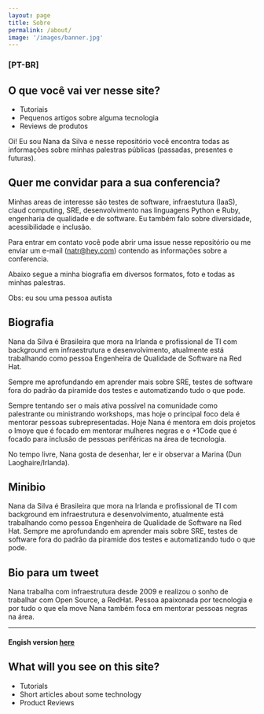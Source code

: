 ```yaml
---
layout: page
title: Sobre
permalink: /about/
image: '/images/banner.jpg'
---
```


### [PT-BR]

## O que você vai ver nesse site? 
-   Tutoriais 
-   Pequenos artigos sobre alguma tecnologia
-   Reviews de produtos

Oi! Eu sou Nana da Silva e nesse repositório você encontra todas as informações sobre minhas palestras públicas (passadas, presentes e futuras).

## Quer me convidar para a sua conferencia?
Minhas areas de interesse são testes de software, infraestutura (IaaS), claud computing, SRE, desenvolvimento nas linguagens Python e Ruby, engenharia de qualidade e de software. Eu também falo sobre diversidade, acessibilidade e inclusão.

Para entrar em contato você pode abrir uma issue nesse repositório ou me enviar um e-mail (natr@hey.com) contendo as informações sobre a conferencia.

Abaixo segue a minha biografia em diversos formatos, foto e todas as minhas palestras.

Obs: eu sou uma pessoa autista

## Biografia
Nana da Silva é Brasileira que mora na Irlanda e profissional de TI com background em infraestrutura e desenvolvimento, atualmente está trabalhando como pessoa Engenheira de Qualidade de Software na Red Hat.

Sempre me aprofundando em aprender mais sobre SRE, testes de software fora do padrão da piramide dos testes e automatizando tudo o que pode.

Sempre tentando ser o mais ativa possível na comunidade como palestrante ou ministrando workshops, mas hoje o principal foco dela é mentorar pessoas subrepresentadas. Hoje Nana é mentora em dois projetos o Imoye que é focado em mentorar mulheres negras e o +1Code que é focado para inclusão de pessoas periféricas na área de tecnologia.

No tempo livre, Nana gosta de desenhar, ler e ir observar a Marina (Dun Laoghaire/Irlanda).

## Minibio
Nana da Silva é Brasileira que mora na Irlanda e profissional de TI com background em infraestrutura e desenvolvimento, atualmente está trabalhando como pessoa Engenheira de Qualidade de Software na Red Hat. Sempre me aprofundando em aprender mais sobre SRE, testes de software fora do padrão da piramide dos testes e automatizando tudo o que pode.

## Bio para um tweet
Nana trabalha com infraestrutura desde 2009 e realizou o sonho de trabalhar com Open Source, a RedHat. Pessoa apaixonada por tecnologia e por tudo o que ela move Nana também foca em mentorar pessoas negras na área.
***

#### Engish version [here](https://github.com/shebangbash/Community-work/blob/master/English.md)

## What will you see on this site?
- Tutorials
- Short articles about some technology
- Product Reviews
